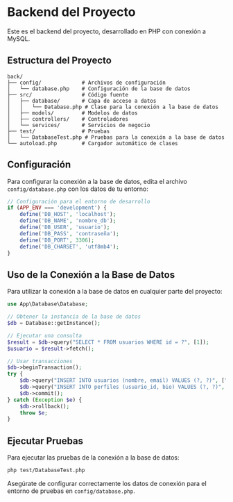 # Backend del Proyecto

Este es el backend del proyecto, desarrollado en PHP con conexión a MySQL.

## Estructura del Proyecto

```
back/
├── config/             # Archivos de configuración
│   └── database.php    # Configuración de la base de datos
├── src/                # Código fuente
│   ├── database/       # Capa de acceso a datos
│   │   └── Database.php # Clase para la conexión a la base de datos
│   ├── models/         # Modelos de datos
│   ├── controllers/    # Controladores
│   └── services/       # Servicios de negocio
├── test/               # Pruebas
│   └── DatabaseTest.php # Pruebas para la conexión a la base de datos
└── autoload.php        # Cargador automático de clases
```

## Configuración

Para configurar la conexión a la base de datos, edita el archivo `config/database.php` con los datos de tu entorno:

```php
// Configuración para el entorno de desarrollo
if (APP_ENV === 'development') {
    define('DB_HOST', 'localhost');
    define('DB_NAME', 'nombre_db');
    define('DB_USER', 'usuario');
    define('DB_PASS', 'contraseña');
    define('DB_PORT', 3306);
    define('DB_CHARSET', 'utf8mb4');
}
```

## Uso de la Conexión a la Base de Datos

Para utilizar la conexión a la base de datos en cualquier parte del proyecto:

```php
use App\Database\Database;

// Obtener la instancia de la base de datos
$db = Database::getInstance();

// Ejecutar una consulta
$result = $db->query("SELECT * FROM usuarios WHERE id = ?", [1]);
$usuario = $result->fetch();

// Usar transacciones
$db->beginTransaction();
try {
    $db->query("INSERT INTO usuarios (nombre, email) VALUES (?, ?)", ["Juan", "juan@ejemplo.com"]);
    $db->query("INSERT INTO perfiles (usuario_id, bio) VALUES (?, ?)", [$db->lastInsertId(), "Bio de Juan"]);
    $db->commit();
} catch (Exception $e) {
    $db->rollback();
    throw $e;
}
```

## Ejecutar Pruebas

Para ejecutar las pruebas de la conexión a la base de datos:

```bash
php test/DatabaseTest.php
```

Asegúrate de configurar correctamente los datos de conexión para el entorno de pruebas en `config/database.php`. 